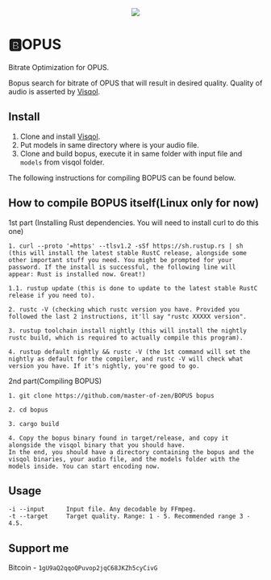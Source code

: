 <p align="center">
  <img src="https://github.com/master-of-zen/BOPUS/blob/master/BOPUS.png?raw=true">
</p>

# 🅱️OPUS
Bitrate Optimization for OPUS.

Bopus search for bitrate of OPUS that will result in desired quality. Quality of audio is asserted by [Visqol](https://github.com/google/visqol).

## Install
1. Clone and install [Visqol](https://github.com/google/visqol).
2. Put models in same directory where is your audio file.
3. Clone and build bopus, execute it in same folder with input file and `models` from visqol folder.

The following instructions for compiling BOPUS can be found below.

## How to compile BOPUS itself(Linux only for now)
1st part (Installing Rust dependencies. You will need to install curl to do this one)

```
1. curl --proto '=https' --tlsv1.2 -sSf https://sh.rustup.rs | sh (this will install the latest stable RustC release, alongside some other important stuff you need. You might be prompted for your password. If the install is successful, the following line will appear: Rust is installed now. Great!)

1.1. rustup update (this is done to update to the latest stable RustC release if you need to).

2. rustc -V (checking which rustc version you have. Provided you followed the last 2 instructions, it'll say "rustc XXXXX version".

3. rustup toolchain install nightly (this will install the nightly rustc build, which is required to actually compile this program).

4. rustup default nightly && rustc -V (the 1st command will set the nightly as default for the compiler, and rustc -V will check what version you have. If it's nightly, you're good to go.
```

2nd part(Compiling BOPUS)
```
1. git clone https://github.com/master-of-zen/BOPUS bopus

2. cd bopus

3. cargo build

4. Copy the bopus binary found in target/release, and copy it alongside the visqol binary that you should have.
In the end, you should have a directory containing the bopus and the visqol binaries, your audio file, and the models folder with the models inside. You can start encoding now.
```


## Usage
```
-i --input      Input file. Any decodable by FFmpeg.
-t --target     Target quality. Range: 1 - 5. Recommended range 3 - 4.5.
```
## Support me
Bitcoin - `1gU9aQ2qqoQPuvop2jqC68JKZh5cyCivG`

